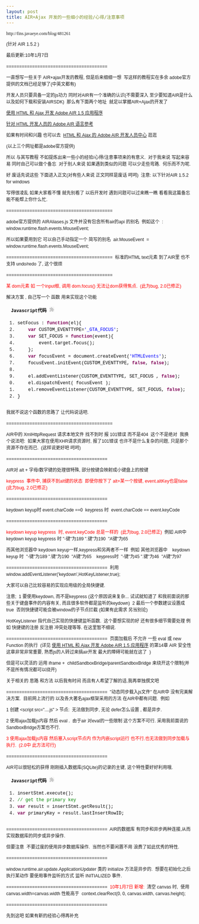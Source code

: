 ```yaml
---
layout: post
title: AIR+Ajax 开发的一些细小的经验/心得/注意事项
---
```

<div></div><span style="font-family: Arial, sans-serif, Helvetica, Tahoma; font-size: 12px; line-height: 18px;"><span style="font-family: 微软雅黑; line-height: normal; white-space: pre;">http://fins.javaeye.com/blog/481261</span>

(针对 AIR 1.5.2 )&nbsp;

最后更新:10年1月7日&nbsp;

=======================================&nbsp;

一直想写一些关于 AIR+ajax开发的教程, 但是后来细细一想&nbsp;
写这样的教程实在多余 adobe官方提供的文档已经足够了(中英文都有)&nbsp;

开发人员只要具备一定的js功力 同时对AIR有一个准确的认识(不需要深入 至少要知道AIR是什么 以及如何下载和安装AIRSDK)&nbsp;
那么有下面两个地址&nbsp; 就足以掌握AIR+Ajax的开发了&nbsp;

[使用 HTML 和 Ajax 开发 Adobe AIR 1.5 应用程序](http://help.adobe.com/zh_CN/AIR/1.5/devappshtml/)&nbsp;

[针对 HTML 开发人员的 Adobe AIR 语言参考](http://help.adobe.com/zh_CN/AIR/1.5/jslr/index.html)&nbsp;

如果有时间和兴趣 也可以去&nbsp;
[HTML 和 Ajax 的 Adobe AIR 开发人员中心](http://www.adobe.com/cn/devnet/air/ajax/)&nbsp;逛逛&nbsp;

(以上三个网址都是adobe官方提供)&nbsp;

所以 与其写教程 不如提炼出来一些小的经验/心得/注意事项来的有意义.&nbsp;
对于我来说 写起来容易 同时自己可以做个备忘&nbsp;
对于别人来说 如果遇到类似的问题 可以少走些弯路.&nbsp;
何乐而不为呢.&nbsp;

好 废话先说这些 下面进入正文(对有些人来说 正文同样是废话 呵呵)&nbsp; 注意: 以下针对AIR 1.5.2 for windows&nbsp;

写得很凌乱 如果大家看不懂 就先别看了 以后开发时 遇到问题可以过来瞧一瞧 看看我这篇备忘能不能帮上你什么忙.&nbsp;

=========================================&nbsp;

adobe官方提供的 AIRAliases.js 文件并没有包含所有air的api 的别名&nbsp;
例如这个&nbsp; : window.runtime.flash.events.MouseEvent;&nbsp;

所以如果要用到它 可以自己手动指定一个 简写的别名&nbsp;
air.MouseEvent&nbsp; =&nbsp; window.runtime.flash.events.MouseEvent;&nbsp;

=========================================&nbsp;
标准的HTML text元素 到了AIR里 也不支持 undo/redo 了, 这个很烦&nbsp;

=========================================&nbsp;

<span style="color: red;">某 dom元素 如 一个input框, 调用 dom.focus() 无法让dom获得焦点.&nbsp;
(此为bug, 2.0已修正)&nbsp;
</span>

解决方案 , 自己写一个 函数 用来实现这个功能&nbsp;

<div class="dp-highlighter" style="font-family: Consolas, 'Courier New', Courier, mono; font-size: 12px; background-color: transparent; width: 694px; overflow-x: auto; overflow-y: auto; margin-left: 9px; padding-top: 1px; padding-right: 1px; padding-bottom: 1px; padding-left: 1px; word-break: break-all; word-wrap: break-word;"><div class="bar"><div class="tools" style="padding-top: 3px; padding-right: 3px; padding-bottom: 3px; padding-left: 3px; text-align: left; margin-top: 0px; margin-right: 0px; margin-bottom: 0px; margin-left: 0px; color: black; font-weight: bold;">Javascript代码&nbsp;<embed src="http://fins.javaeye.com/javascripts/syntaxhighlighter/clipboard_new.swf" width="14" height="15" flashvars="clipboard=%09setFocus%20%3A%20function(el)%7B%0A%09%09var%20CUSTOM_EVENTTYPE%3D'_GTA_FOCUS'%3B%0A%09%09var%20SET_FOCUS%20%3D%20function(event)%7B%0A%09%09%09event.target.focus()%3B%0A%09%09%7D%3B%0A%09%09var%20focusEvent%20%3D%20document.createEvent('HTMLEvents')%3B%0A%09%09focusEvent.initEvent(CUSTOM_EVENTTYPE%2C%20false%2C%20false)%3B%0A%0A%09%09el.addEventListener(CUSTOM_EVENTTYPE%2C%20SET_FOCUS%20%2C%20false)%3B%0A%09%09el.dispatchEvent(%20focusEvent%20)%3B%0A%09%09el.removeEventListener(CUSTOM_EVENTTYPE%2C%20SET_FOCUS%2C%20false)%3B%0A%09%7D%0A" quality="high" allowscriptaccess="always" type="application/x-shockwave-flash" pluginspage="http://www.macromedia.com/go/getflashplayer" /></div></div>

1.  <span style="color: black;"><span style="color: black;">setFocus&nbsp;:&nbsp;</span><span class="keyword" style="color: #7f0055; font-weight: bold;">function</span><span style="color: black;">(el){&nbsp;&nbsp;</span></span>
2.  <span style="color: black;">&nbsp;&nbsp;&nbsp;&nbsp;<span class="keyword" style="color: #7f0055; font-weight: bold;">var</span><span style="color: black;">&nbsp;CUSTOM_EVENTTYPE=</span><span class="string" style="color: blue;">'_GTA_FOCUS'</span><span style="color: black;">;&nbsp;&nbsp;</span></span>
3.  <span style="color: black;">&nbsp;&nbsp;&nbsp;&nbsp;<span class="keyword" style="color: #7f0055; font-weight: bold;">var</span><span style="color: black;">&nbsp;SET_FOCUS&nbsp;=&nbsp;</span><span class="keyword" style="color: #7f0055; font-weight: bold;">function</span><span style="color: black;">(event){&nbsp;&nbsp;</span></span>
4.  <span style="color: black;">&nbsp;&nbsp;&nbsp;&nbsp;&nbsp;&nbsp;&nbsp;&nbsp;event.target.focus();&nbsp;&nbsp;</span>
5.  <span style="color: black;">&nbsp;&nbsp;&nbsp;&nbsp;};&nbsp;&nbsp;</span>
6.  <span style="color: black;">&nbsp;&nbsp;&nbsp;&nbsp;<span class="keyword" style="color: #7f0055; font-weight: bold;">var</span><span style="color: black;">&nbsp;focusEvent&nbsp;=&nbsp;document.createEvent(</span><span class="string" style="color: blue;">'HTMLEvents'</span><span style="color: black;">);&nbsp;&nbsp;</span></span>
7.  <span style="color: black;">&nbsp;&nbsp;&nbsp;&nbsp;focusEvent.initEvent(CUSTOM_EVENTTYPE,&nbsp;<span class="keyword" style="color: #7f0055; font-weight: bold;">false</span><span style="color: black;">,&nbsp;</span><span class="keyword" style="color: #7f0055; font-weight: bold;">false</span><span style="color: black;">);&nbsp;&nbsp;</span></span>
8.  <span style="color: black;">&nbsp;&nbsp;</span>
9.  <span style="color: black;">&nbsp;&nbsp;&nbsp;&nbsp;el.addEventListener(CUSTOM_EVENTTYPE,&nbsp;SET_FOCUS&nbsp;,&nbsp;<span class="keyword" style="color: #7f0055; font-weight: bold;">false</span><span style="color: black;">);&nbsp;&nbsp;</span></span>
10.  <span style="color: black;">&nbsp;&nbsp;&nbsp;&nbsp;el.dispatchEvent(&nbsp;focusEvent&nbsp;);&nbsp;&nbsp;</span>
11.  <span style="color: black;">&nbsp;&nbsp;&nbsp;&nbsp;el.removeEventListener(CUSTOM_EVENTTYPE,&nbsp;SET_FOCUS,&nbsp;<span class="keyword" style="color: #7f0055; font-weight: bold;">false</span><span style="color: black;">);&nbsp;&nbsp;</span></span>
12.  <span style="color: black;">}&nbsp;&nbsp;</span></div>

我就不说这个函数的思路了 让代码说话吧.&nbsp;

=========================================&nbsp;

AIR中的 XmlHttpRequest 请求本地文件 找不到时 报 101错误 而不是404&nbsp;
这个不是绝对&nbsp;
我换个说法吧:&nbsp;
如果大家在使用XHR请求资源时, 报了101错误 也许不是什么复杂的问题, 只是那个资源不存在而已.&nbsp;
(这样说更好吧 呵呵)&nbsp;

=======================================&nbsp;

AIR对 alt + 字母/数字键的处理很特殊, 部分按键会映射成小键盘上的按键&nbsp;

<span style="color: red;">keypress&nbsp; 事件中, 捕获不到alt键的状态&nbsp;
即使你按下了 alt+某一个按键, event.altKey也是false&nbsp;
(此为bug, 2.0已修正)&nbsp;
</span>

=======================================&nbsp;

keydown keyup时 event.charCode ==0&nbsp;
keypress 时&nbsp; event.charCode == event.keyCode&nbsp;

=======================================&nbsp;

<span style="color: red;">keydown keyup keypress&nbsp; 时, event.keyCode 总是一样的&nbsp;
(此为bug, 2.0已修正)&nbsp;
</span>
例如 AIR中&nbsp;
&nbsp; keydown keyup keypress 时 "-键"为189 ".键"为190&nbsp; "A键"为65&nbsp;

而其他浏览器中 keydown keyup一样,keypress和另两者不一样&nbsp;
例如 其他浏览器中&nbsp;
&nbsp; keydown keyup 时&nbsp; "-键"为189 ".键"为190&nbsp; "A键"为65&nbsp;
&nbsp; keypress时&nbsp; "-键"为45 ".键"为46&nbsp; "A键"为97&nbsp;

=======================================&nbsp;
利用&nbsp;
window.addEventListener('keydown',HotKeyListener,true);&nbsp;

大家可以自己比较容易的实现应用级的全局快捷键.&nbsp;

注意;&nbsp;
1 要使用keydown, 而不是keypress (这个原因说来复杂... 试试就知道了 和我前面说的那些关于键盘事件的内容有关, 而且很多软件都是监听的keydown)&nbsp;
2 最后一个参数建议设置成true&nbsp; 否则快捷键可能会被window的子节点拦截 (如果有此需求 另当别论)&nbsp;

HotKeyListener 指代自己实现的快捷键监听函数.&nbsp;
这个要想实现的好 还有很多细节需要处理 例如 快捷键的注册 反注册 冲突处理等等. 在这里暂不细说.&nbsp;

=======================================&nbsp;
页面加载后 不允许 一些 eval 或 new Function 的执行&nbsp;
(详见&nbsp;[使用 HTML 和 Ajax 开发 Adobe AIR 1.5 应用程序](http://help.adobe.com/zh_CN/AIR/1.5/devappshtml/)&nbsp;的第14章 AIR 安全性&nbsp;
这章非常非常重要, 熟悉js的人转过来搞air开发 最大的障碍可能就在这了&nbsp;
)&nbsp;

但是可以灵活的 运用 iframe +&nbsp; childSandboxBridge/parentSandboxBridge 来绕开这个限制(并不是所有情况都可以绕开)&nbsp;

关于相关的 思路 和方法 以后我有时间 而且有人希望了解的话,我再单独撰文吧&nbsp;

=======================================&nbsp;
"动态同步载入js文件" 在AIR中 没有完美解决方案.&nbsp;
目前网上流行的 以及各大著名ajax框架采用的方法 在AIR中都有问题.&nbsp;
例如&nbsp;

1 创建 &lt;script src="....js" &gt; 节点:&nbsp;
无法做到同步, 无论 defer怎么设置 , 都是异步.&nbsp;

2 使用ajax加载js内容 然后 eval .&nbsp;
由于air 对eval的一些限制 这个方案不可行. 采用我前面说的SandboxBridge方案也不行.&nbsp;

<span style="color: red;">3 使用ajax加载js内容 然后塞入script节点内 作为内嵌script运行 也不行.也无法做到同步加载与执行.&nbsp;
(2.0中 此方法可行)</span>&nbsp;

=======================================&nbsp;

AIR可以很轻松的获得 刚刚插入数据库(SQLite)的记录的主键, 这个特性要好好利用哦.&nbsp;

<div class="dp-highlighter" style="font-family: Consolas, 'Courier New', Courier, mono; font-size: 12px; background-color: transparent; width: 694px; overflow-x: auto; overflow-y: auto; margin-left: 9px; padding-top: 1px; padding-right: 1px; padding-bottom: 1px; padding-left: 1px; word-break: break-all; word-wrap: break-word;"><div class="bar"><div class="tools" style="padding-top: 3px; padding-right: 3px; padding-bottom: 3px; padding-left: 3px; text-align: left; margin-top: 0px; margin-right: 0px; margin-bottom: 0px; margin-left: 0px; color: black; font-weight: bold;">Javascript代码&nbsp;<embed src="http://fins.javaeye.com/javascripts/syntaxhighlighter/clipboard_new.swf" width="14" height="15" flashvars="clipboard=insertStmt.execute()%3B%20%0A%2F%2F%20get%20the%20primary%20key%20%0Avar%20result%20%3D%20insertStmt.getResult()%3B%20%0Avar%20primaryKey%20%3D%20result.lastInsertRowID%3B%20%0A" quality="high" allowscriptaccess="always" type="application/x-shockwave-flash" pluginspage="http://www.macromedia.com/go/getflashplayer" /></div></div>

1.  <span style="color: black;"><span style="color: black;">insertStmt.execute();&nbsp;&nbsp;&nbsp;</span></span>
2.  <span style="color: black;"><span class="comment" style="color: #008200;">//&nbsp;get&nbsp;the&nbsp;primary&nbsp;key&nbsp;</span><span style="color: black;">&nbsp;&nbsp;</span></span>
3.  <span style="color: black;"><span class="keyword" style="color: #7f0055; font-weight: bold;">var</span><span style="color: black;">&nbsp;result&nbsp;=&nbsp;insertStmt.getResult();&nbsp;&nbsp;&nbsp;</span></span>
4.  <span style="color: black;"><span class="keyword" style="color: #7f0055; font-weight: bold;">var</span><span style="color: black;">&nbsp;primaryKey&nbsp;=&nbsp;result.lastInsertRowID;&nbsp;&nbsp;&nbsp;</span></span></div>

=======================================&nbsp;
AIR的数据库 有同步和异步两种连接,从而实现数据库的同步或异步操作.&nbsp;

但要注意&nbsp; 不要过度的使用异步数据库操作.&nbsp;
当然也不要闲置不用 浪费了如此优秀的特性.&nbsp;

=======================================&nbsp;

window.runtime.air.update.ApplicationUpdater 类的 initialize 方法是异步的.&nbsp;
想要在初始化之后 执行某动作 要使用事件监听的方式 监听 INITIALIZED 事件.&nbsp;

=======================================&nbsp;
<span style="color: red;">10年1月7日 新增:</span>&nbsp;
清空 canvas 时,&nbsp;
使用 canvas.width=canvas.width 性能高于&nbsp;
context.clearRect(0, 0, canvas.width, canvas.height);&nbsp;

=======================================&nbsp;

先到这吧 如果有新的经验心得再补充&nbsp;</span><div></div>